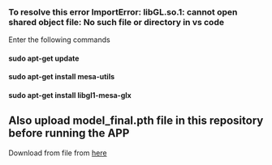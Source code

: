 ###  To resolve this error ImportError: libGL.so.1: cannot open shared object file: No such file or directory in vs code

Enter the following commands

#### sudo apt-get update
#### sudo apt-get install mesa-utils
#### sudo apt-get install libgl1-mesa-glx


## Also upload model_final.pth file in this repository before running the APP

Download from file from [here](https://drive.google.com/file/d/1H-z8fJN_d8_LrdyHupCDO1f5VsShFYM0/view?usp=drive_link)